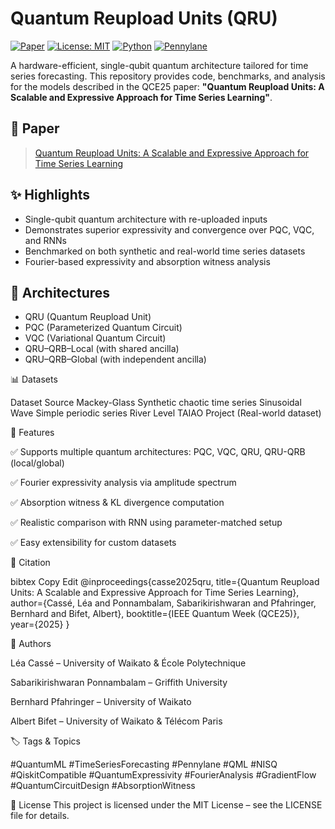 # Quantum Reupload Units (QRU)
[![Paper](https://img.shields.io/badge/Paper-QCE25-blue)](link_to_paper_or_arxiv)
[![License: MIT](https://img.shields.io/badge/License-MIT-yellow.svg)](LICENSE)
[![Python](https://img.shields.io/badge/python-3.8+-blue.svg)](https://www.python.org/)
[![Pennylane](https://img.shields.io/badge/Pennylane-compatible-brightgreen)](https://pennylane.ai/)

A hardware-efficient, single-qubit quantum architecture tailored for time series forecasting. This repository provides code, benchmarks, and analysis for the models described in the QCE25 paper: **"Quantum Reupload Units: A Scalable and Expressive Approach for Time Series Learning"**.


## 📄 Paper
> [Quantum Reupload Units: A Scalable and Expressive Approach for Time Series Learning](link_to_pdf_or_arxiv_if_applicable)

## ✨ Highlights
- Single-qubit quantum architecture with re-uploaded inputs
- Demonstrates superior expressivity and convergence over PQC, VQC, and RNNs
- Benchmarked on both synthetic and real-world time series datasets
- Fourier-based expressivity and absorption witness analysis

## 🧠 Architectures
- QRU (Quantum Reupload Unit)
- PQC (Parameterized Quantum Circuit)
- VQC (Variational Quantum Circuit)
- QRU–QRB–Local (with shared ancilla)
- QRU–QRB–Global (with independent ancilla)

📊 Datasets

Dataset	Source
Mackey-Glass	Synthetic chaotic time series
Sinusoidal Wave	Simple periodic series
River Level	TAIAO Project (Real-world dataset)

📌 Features

✅ Supports multiple quantum architectures: PQC, VQC, QRU, QRU-QRB (local/global)

✅ Fourier expressivity analysis via amplitude spectrum

✅ Absorption witness & KL divergence computation

✅ Realistic comparison with RNN using parameter-matched setup

✅ Easy extensibility for custom datasets

📖 Citation

bibtex
Copy
Edit
@inproceedings{casse2025qru,
  title={Quantum Reupload Units: A Scalable and Expressive Approach for Time Series Learning},
  author={Cassé, Léa and Ponnambalam, Sabarikirishwaran and Pfahringer, Bernhard and Bifet, Albert},
  booktitle={IEEE Quantum Week (QCE25)},
  year={2025}
}

🧠 Authors

Léa Cassé – University of Waikato & École Polytechnique

Sabarikirishwaran Ponnambalam – Griffith University

Bernhard Pfahringer – University of Waikato

Albert Bifet – University of Waikato & Télécom Paris

🏷️ Tags & Topics

#QuantumML #TimeSeriesForecasting #Pennylane #QML #NISQ #QiskitCompatible #QuantumExpressivity #FourierAnalysis #GradientFlow #QuantumCircuitDesign #AbsorptionWitness

📜 License
This project is licensed under the MIT License – see the LICENSE file for details.
